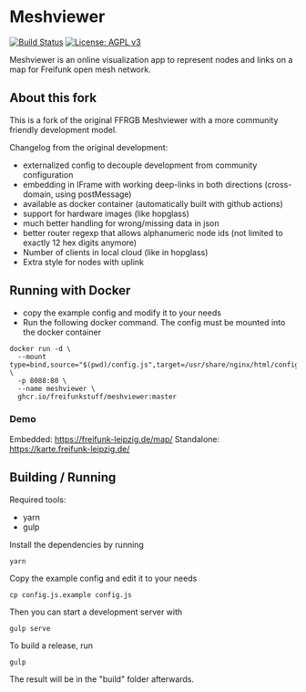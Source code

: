 # Meshviewer
[![Build Status](https://github.com/freifunkstuff/meshviewer/actions/workflows/deploy-image.yml/badge.svg)](https://github.com/freifunkstuff/meshviewer/actions/workflows/deploy-image.yml)
[![License: AGPL v3](https://img.shields.io/github/license/ffrgb/meshviewer.svg?style=flat-square)](https://www.gnu.org/licenses/agpl-3.0)

Meshviewer is an online visualization app to represent nodes and links on a map for Freifunk open mesh network.

## About this fork

This is a fork of the original FFRGB Meshviewer with a more community friendly development model.

Changelog from the original development:
* externalized config to decouple development from community configuration
* embedding in IFrame with working deep-links in both directions (cross-domain, using postMessage)
* available as docker container (automatically built with github actions)
* support for hardware images (like hopglass)
* much better handling for wrong/missing data in json
* better router regexp that allows alphanumeric node ids (not limited to exactly 12 hex digits anymore)
* Number of clients in local cloud (like in hopglass)
* Extra style for nodes with uplink


## Running with Docker

* copy the example config and modify it to your needs
* Run the following docker command. The config must be mounted into the docker container

```
docker run -d \
  --mount type=bind,source="$(pwd)/config.js",target=/usr/share/nginx/html/config.js \
  -p 8088:80 \
  --name meshviewer \
  ghcr.io/freifunkstuff/meshviewer:master
```


### Demo

Embedded: https://freifunk-leipzig.de/map/
Standalone: https://karte.freifunk-leipzig.de/

## Building / Running

Required tools:
* yarn
* gulp

Install the dependencies by running
```
yarn
```

Copy the example config and edit it to your needs
```
cp config.js.example config.js
```

Then you can start a development server with
```
gulp serve
```

To build a release, run
```
gulp
```

The result will be in the "build" folder afterwards.